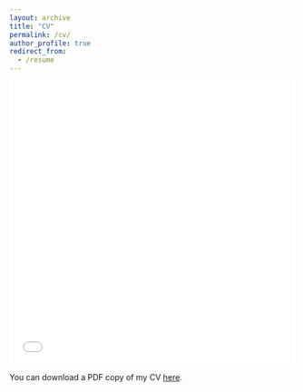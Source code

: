 ```yaml
---
layout: archive
title: "CV"
permalink: /cv/
author_profile: true
redirect_from:
  - /resume
---
```


<iframe src="/files/pdf/Dihan_Shi_CV.pdf" width="100%" height="500" frameborder="no" border="0" marginwidth="0" marginheight="0"></iframe>

You can download a PDF copy of my CV [here](/files/pdf/Dihan_Shi_CV.pdf).